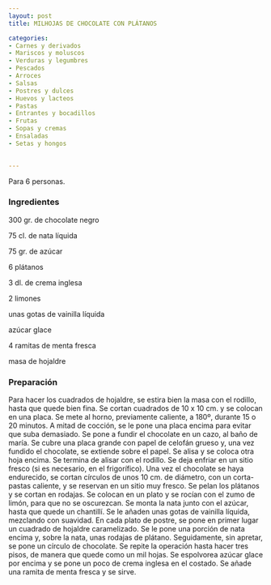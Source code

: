 ```yaml
---
layout: post
title: MILHOJAS DE CHOCOLATE CON PLÁTANOS

categories:
- Carnes y derivados
- Mariscos y moluscos
- Verduras y legumbres
- Pescados
- Arroces
- Salsas
- Postres y dulces
- Huevos y lacteos
- Pastas
- Entrantes y bocadillos
- Frutas
- Sopas y cremas
- Ensaladas
- Setas y hongos
 

---
```


Para 6 personas.

<h3>Ingredientes</h3>

300 gr. de chocolate negro

75 cl. de nata líquida

75 gr. de azúcar

6 plátanos

3 dl. de crema inglesa

2 limones

unas gotas de vainilla líquida

azúcar glace

4 ramitas de menta fresca

masa de hojaldre

<h3>Preparación</h3>

Para hacer los cuadrados de hojaldre, se estira bien la masa con el rodillo, hasta que quede bien fina. Se cortan cuadrados de 10 x 10 cm. y se colocan en una placa. Se mete al horno, previamente caliente, a 180&ordm;, durante 15 o 20 minutos. A mitad de cocción, se le pone una placa encima para evitar que suba demasiado. Se pone a fundir el chocolate en un cazo, al baño de maría. Se cubre una placa grande con papel de celofán grueso y, una vez fundido el chocolate, se extiende sobre el papel. Se alisa y se coloca otra hoja encima. Se termina de alisar con el rodillo. Se deja enfriar en un sitio fresco (si es necesario, en el frigorífico). Una vez el chocolate se haya endurecido, se cortan círculos de unos 10 cm. de diámetro, con un corta-pastas caliente, y se reservan en un sitio muy fresco. Se pelan los plátanos y se cortan en rodajas. Se colocan en un plato y se rocían con el zumo de limón, para que no se oscurezcan. Se monta la nata junto con el azúcar, hasta que quede un chantillí. Se le añaden unas gotas de vainilla líquida, mezclando con suavidad. En cada plato de postre, se pone en primer lugar un cuadrado de hojaldre caramelizado. Se le pone una porción de nata encima y, sobre la nata, unas rodajas de plátano. Seguidamente, sin apretar, se pone un círculo de chocolate. Se repite la operación hasta hacer tres pisos, de manera que quede como un mil hojas. Se espolvorea azúcar glace por encima y se pone un poco de crema inglesa en el costado. Se añade una ramita de menta fresca y se sirve.

